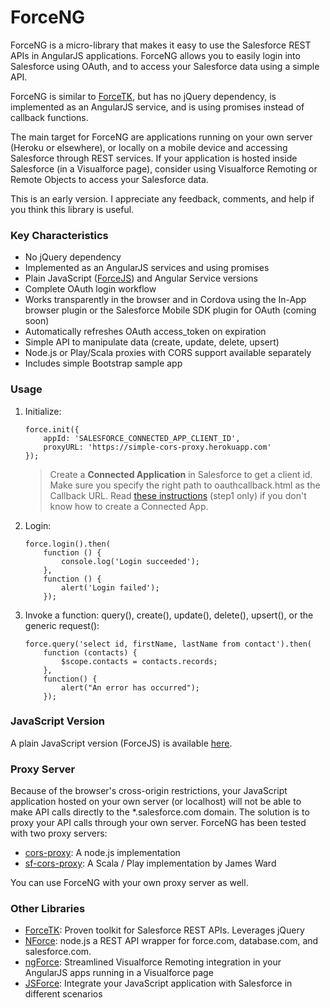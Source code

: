 # ForceNG

ForceNG is a micro-library that makes it easy to use the Salesforce REST APIs in AngularJS applications. 
ForceNG allows you to easily login into Salesforce using OAuth, and to access your Salesforce data using a simple 
API.

ForceNG is similar to [ForceTK](https://github.com/developerforce/Force.com-JavaScript-REST-Toolkit), but has no jQuery dependency, is implemented as an AngularJS service, and is using promises instead of callback functions. 

The main target for ForceNG are applications running on your own server (Heroku or elsewhere), or locally on a 
mobile device and accessing Salesforce through REST services. If your application is hosted inside Salesforce (in a 
Visualforce page), consider using Visualforce Remoting or Remote Objects to access your Salesforce data.  

This is an early version. I appreciate any feedback, comments, and help if you think this library is useful.
   
### Key Characteristics

- No jQuery dependency
- Implemented as an AngularJS services and using promises
- Plain JavaScript ([ForceJS](https://github.com/ccoenraets/forcejs)) and Angular Service versions
- Complete OAuth login workflow
- Works transparently in the browser and in Cordova using the In-App browser plugin or the Salesforce Mobile SDK plugin for OAuth (coming soon)
- Automatically refreshes OAuth access_token on expiration
- Simple API to manipulate data (create, update, delete, upsert)   
- Node.js or Play/Scala proxies with CORS support available separately
- Includes simple Bootstrap sample app 


### Usage

1. Initialize:
    ```
    force.init({
        appId: 'SALESFORCE_CONNECTED_APP_CLIENT_ID',
        proxyURL: 'https://simple-cors-proxy.herokuapp.com'
    });
    ```

    > Create a **Connected Application** in Salesforce to get a client id. Make sure you specify the right path to oauthcallback.html as the Callback URL. Read [these instructions](http://ccoenraets.github.io/salesforce-developer-workshop/Using-the-Salesforce1-Platform-APIs.html) (step1 only) if you don't know how to create a Connected App.
    
2. Login:
    ```
    force.login().then(
        function () {
            console.log('Login succeeded');
        },
        function () {
            alert('Login failed');
        });
    ```

3. Invoke a function: query(), create(), update(), delete(), upsert(), or the generic request():
    ```
    force.query('select id, firstName, lastName from contact').then(
        function (contacts) {
            $scope.contacts = contacts.records;
        },
        function() {
            alert("An error has occurred");
        });
    ```

### JavaScript Version

A plain JavaScript version (ForceJS) is available [here](https://github.com/ccoenraets/forcejs).

### Proxy Server

Because of the browser's cross-origin restrictions, your JavaScript application hosted on your own server (or localhost) will not be able to make API calls directly to the *.salesforce.com domain. The solution is to proxy your API calls through your own server. ForceNG has been tested with two proxy servers:
- [cors-proxy](https://github.com/ccoenraets/cors-proxy): A node.js implementation
- [sf-cors-proxy](https://github.com/jamesward/sf-cors-proxy): A Scala / Play implementation by James Ward

You can use ForceNG with your own proxy server as well.

### Other Libraries

- [ForceTK](https://github.com/developerforce/Force.com-JavaScript-REST-Toolkit): Proven toolkit for Salesforce REST APIs. Leverages jQuery
- [NForce](https://github.com/kevinohara80/nforce): node.js a REST API wrapper for force.com, database.com, and salesforce.com.
- [ngForce](https://github.com/noeticpenguin/ngForce): Streamlined Visualforce Remoting integration in your AngularJS apps running in a Visualforce page  
- [JSForce](http://jsforce.github.io/): Integrate your JavaScript application with Salesforce in different scenarios
